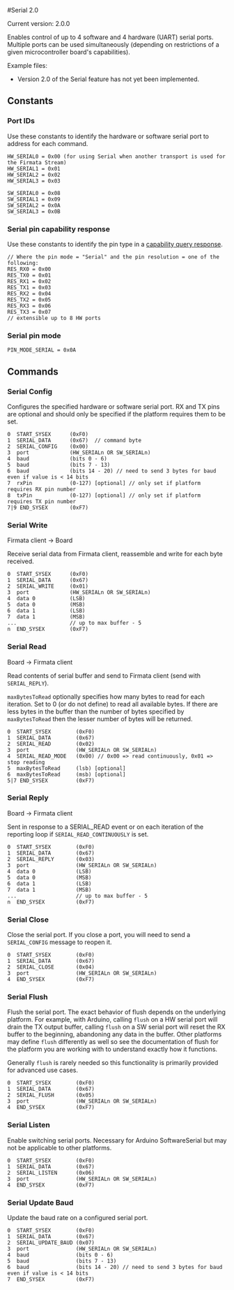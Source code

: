 #Serial 2.0

Current version: 2.0.0

Enables control of up to 4 software and 4 hardware (UART) serial ports. Multiple ports can be
used simultaneously (depending on restrictions of a given microcontroller board's capabilities).

Example files:
 * Version 2.0 of the Serial feature has not yet been implemented.

## Constants

### Port IDs

Use these constants to identify the hardware or software serial port to address for each command.

```
HW_SERIAL0 = 0x00 (for using Serial when another transport is used for the Firmata Stream)
HW_SERIAL1 = 0x01
HW_SERIAL2 = 0x02
HW_SERIAL3 = 0x03

SW_SERIAL0 = 0x08
SW_SERIAL1 = 0x09
SW_SERIAL2 = 0x0A
SW_SERIAL3 = 0x0B
```

### Serial pin capability response

Use these constants to identify the pin type in a [capability query response](https://github.com/firmata/protocol/blob/master/protocol.md#capability-query).

```
// Where the pin mode = "Serial" and the pin resolution = one of the following:
RES_RX0 = 0x00
RES_TX0 = 0x01
RES_RX1 = 0x02
RES_TX1 = 0x03
RES_RX2 = 0x04
RES_TX2 = 0x05
RES_RX3 = 0x06
RES_TX3 = 0x07
// extensible up to 8 HW ports

```

### Serial pin mode

```
PIN_MODE_SERIAL = 0x0A
```

## Commands

### Serial Config

Configures the specified hardware or software serial port. RX and TX pins are optional and should
only be specified if the platform requires them to be set.

```
0  START_SYSEX      (0xF0)
1  SERIAL_DATA      (0x67)  // command byte
2  SERIAL_CONFIG    (0x00)
3  port             (HW_SERIALn OR SW_SERIALn)
4  baud             (bits 0 - 6)
5  baud             (bits 7 - 13)
6  baud             (bits 14 - 20) // need to send 3 bytes for baud even if value is < 14 bits
7  rxPin            (0-127) [optional] // only set if platform requires RX pin number
8  txPin            (0-127) [optional] // only set if platform requires TX pin number
7|9 END_SYSEX       (0xF7)
```

### Serial Write

Firmata client -> Board

Receive serial data from Firmata client, reassemble and write for each byte received.

```
0  START_SYSEX      (0xF0)
1  SERIAL_DATA      (0x67)
2  SERIAL_WRITE     (0x01)
3  port             (HW_SERIALn OR SW_SERIALn)
4  data 0           (LSB)
5  data 0           (MSB)
6  data 1           (LSB)
7  data 1           (MSB)
...                 // up to max buffer - 5
n  END_SYSEX        (0xF7)
```

### Serial Read

Board -> Firmata client

Read contents of serial buffer and send to Firmata client (send with `SERIAL_REPLY`).

`maxBytesToRead` optionally specifies how many bytes to read for each iteration. Set to 0 (or do not
define) to read all available bytes. If there are less bytes in the buffer than the number of bytes
specified by `maxBytesToRead` then the lesser number of bytes will be returned.

```
0  START_SYSEX        (0xF0)
1  SERIAL_DATA        (0x67)
2  SERIAL_READ        (0x02)
3  port               (HW_SERIALn OR SW_SERIALn)
4  SERIAL_READ_MODE   (0x00) // 0x00 => read continuously, 0x01 => stop reading
5  maxBytesToRead     (lsb) [optional]
6  maxBytesToRead     (msb) [optional]
5|7 END_SYSEX         (0xF7)
```

### Serial Reply

Board -> Firmata client

Sent in response to a SERIAL_READ event or on each iteration of the reporting loop if `SERIAL_READ_CONTINUOUSLY` is set.

```
0  START_SYSEX        (0xF0)
1  SERIAL_DATA        (0x67)
2  SERIAL_REPLY       (0x03)
3  port               (HW_SERIALn OR SW_SERIALn)
4  data 0             (LSB)
5  data 0             (MSB)
6  data 1             (LSB)
7  data 1             (MSB)
...                   // up to max buffer - 5
n  END_SYSEX          (0xF7)
```

### Serial Close

Close the serial port. If you close a port, you will need to send a `SERIAL_CONFIG` message to
reopen it.

```
0  START_SYSEX        (0xF0)
1  SERIAL_DATA        (0x67)
2  SERIAL_CLOSE       (0x04)
3  port               (HW_SERIALn OR SW_SERIALn)
4  END_SYSEX          (0xF7)
```

### Serial Flush

Flush the serial port. The exact behavior of flush depends on the underlying platform. For example,
with Arduino, calling `flush` on a HW serial port will drain the TX output buffer, calling `flush`
on a SW serial port will reset the RX buffer to the beginning, abandoning any data in the buffer.
Other platforms may define `flush` differently as well so see the documentation of flush for the
platform you are working with to understand exactly how it functions.

Generally `flush` is rarely needed so this functionality is primarily provided for advanced use
cases.

```
0  START_SYSEX        (0xF0)
1  SERIAL_DATA        (0x67)
2  SERIAL_FLUSH       (0x05)
3  port               (HW_SERIALn OR SW_SERIALn)
4  END_SYSEX          (0xF7)
```

### Serial Listen

Enable switching serial ports. Necessary for Arduino SoftwareSerial but may not be applicable to
other platforms.

```
0  START_SYSEX        (0xF0)
1  SERIAL_DATA        (0x67)
2  SERIAL_LISTEN      (0x06)
3  port               (HW_SERIALn OR SW_SERIALn)
4  END_SYSEX          (0xF7)
```

### Serial Update Baud

Update the baud rate on a configured serial port.

```
0  START_SYSEX        (0xF0)
1  SERIAL_DATA        (0x67)
2  SERIAL_UPDATE_BAUD (0x07)
3  port               (HW_SERIALn OR SW_SERIALn)
4  baud               (bits 0 - 6)
5  baud               (bits 7 - 13)
6  baud               (bits 14 - 20) // need to send 3 bytes for baud even if value is < 14 bits
7  END_SYSEX          (0xF7)
```

